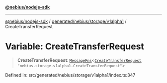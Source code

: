 [**@nebius/nodejs-sdk**](../../../../../README.md)

***

[@nebius/nodejs-sdk](../../../../../README.md) / [generated/nebius/storage/v1alpha1](../README.md) / CreateTransferRequest

# Variable: CreateTransferRequest

> **CreateTransferRequest**: [`MessageFns`](../../../../../runtime/protos/core/interfaces/MessageFns.md)\<[`CreateTransferRequest`](../interfaces/CreateTransferRequest.md), `"nebius.storage.v1alpha1.CreateTransferRequest"`\>

Defined in: src/generated/nebius/storage/v1alpha1/index.ts:347

